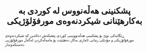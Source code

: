 ---
title: "پشکنینی هەڵەنووس لە کوردی بە بەکارهێنانی شیکردنەوەی مورفۆلۆژیکی"
authors: ["karim-mohammad", "john-doe"]
abstract: "ڕێگایەکی نوێ بۆ پشکنینی هەڵەنووسی کوردی پێشکەش دەکەین کە شیکردنەوەی مورفۆلۆژیکی و مۆدێلی زمانی ئاماری بەکار دەهێنێت بۆ مامەڵەکردن لەگەڵ مورفۆلۆژیی دەستکەوتدار."
doiUrl: "https://doi.org/10.1000/spell-kurdish-2023"
datasetIds: ["dataset-8", "dataset-9"]
citation: "دلشاد، شوان؛ و تاهیر، نەورۆز (2023). پشکنینی هەڵەنووس لە کوردی بە بەکارهێنانی شیکردنەوەی مورفۆلۆژیکی. ئینجینێری زمانی سروشتی، 29(4)، 567–589."
publishedDate: "2023-07-18"
journal: "Natural Language Engineering"
volume: "29"
issue: "4"
pages: "567-589"
doi: "10.1000/spell-kurdish-2023"
keywords: ["پشکنینی هەڵەنووس", "شیکردنەوەی مورفۆلۆژیکی", "کوردی", "NLP"]
projectId: "spell-checker"
organizationIds: [1, 4]
draft: false
--- 